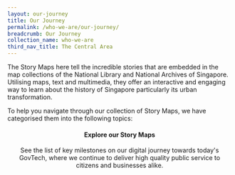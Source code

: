 ```yaml
---
layout: our-journey
title: Our Journey
permalink: /who-we-are/our-journey/
breadcrumb: Our Journey
collection_name: who-we-are
third_nav_title: The Central Area
---
```

The Story Maps here tell the incredible stories that are embedded in the map collections of the National Library and National Archives of Singapore. Utilising maps, text and multimedia, they offer an interactive and engaging way to learn about the history of Singapore particularly its urban transformation.

To help you navigate through our collection of Story Maps, we have categorised them into the following topics:


#### **<center>Explore our Story Maps</center>**

<center> See the list of key milestones on our digital journey towards today's GovTech, where we continue to deliver high quality public service to citizens and businesses alike. </center>

<!-- Refer to _data/our-story-map.yml to edit Our Journey & Milestones content -->